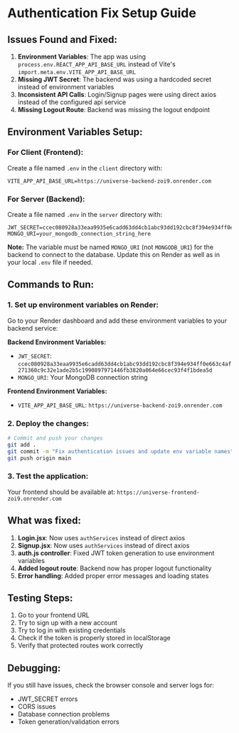 # Authentication Fix Setup Guide

## Issues Found and Fixed:

1. **Environment Variables**: The app was using `process.env.REACT_APP_API_BASE_URL` instead of Vite's `import.meta.env.VITE_APP_API_BASE_URL`
2. **Missing JWT Secret**: The backend was using a hardcoded secret instead of environment variables
3. **Inconsistent API Calls**: Login/Signup pages were using direct axios instead of the configured api service
4. **Missing Logout Route**: Backend was missing the logout endpoint

## Environment Variables Setup:

### For Client (Frontend):
Create a file named `.env` in the `client` directory with:
```
VITE_APP_API_BASE_URL=https://universe-backend-zoi9.onrender.com
```

### For Server (Backend):
Create a file named `.env` in the `server` directory with:
```
JWT_SECRET=ccec080928a33eaa9935e6cadd63dd4cb1abc93dd192cbc8f394e934ff0e663c4af271360c9c32e1ade2b5c1990897971446fb3820a064e66cec93f4f1bdea5d
MONGO_URI=your_mongodb_connection_string_here
```
**Note:** The variable must be named `MONGO_URI` (not `MONGODB_URI`) for the backend to connect to the database. Update this on Render as well as in your local `.env` file if needed.

## Commands to Run:

### 1. Set up environment variables on Render:

Go to your Render dashboard and add these environment variables to your backend service:

**Backend Environment Variables:**
- `JWT_SECRET`: `ccec080928a33eaa9935e6cadd63dd4cb1abc93dd192cbc8f394e934ff0e663c4af271360c9c32e1ade2b5c1990897971446fb3820a064e66cec93f4f1bdea5d`
- `MONGO_URI`: Your MongoDB connection string

**Frontend Environment Variables:**
- `VITE_APP_API_BASE_URL`: `https://universe-backend-zoi9.onrender.com`

### 2. Deploy the changes:

```bash
# Commit and push your changes
git add .
git commit -m "Fix authentication issues and update env variable names"
git push origin main
```

### 3. Test the application:

Your frontend should be available at: `https://universe-frontend-zoi9.onrender.com`

## What was fixed:

1. **Login.jsx**: Now uses `authServices` instead of direct axios
2. **Signup.jsx**: Now uses `authServices` instead of direct axios  
3. **auth.js controller**: Fixed JWT token generation to use environment variables
4. **Added logout route**: Backend now has proper logout functionality
5. **Error handling**: Added proper error messages and loading states

## Testing Steps:

1. Go to your frontend URL
2. Try to sign up with a new account
3. Try to log in with existing credentials
4. Check if the token is properly stored in localStorage
5. Verify that protected routes work correctly

## Debugging:

If you still have issues, check the browser console and server logs for:
- JWT_SECRET errors
- CORS issues
- Database connection problems
- Token generation/validation errors 